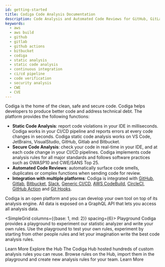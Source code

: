 ```yaml
---
id: getting-started
title: Codiga Code Analysis Documentation
description: Code Analysis and Automated Code Reviews for GitHub, GitLab and Bitbucket. Support for 12+ languages, start for free today.
keywords:
  - aws
  - aws build
  - github
  - gitlab
  - github actions
  - bitbucket
  - codiga
  - static analysis
  - static code analysis
  - continuous integration
  - ci/cd pipeline
  - code verification
  - security analysis
  - CWE
  - CVE
---
```


Codiga is the home of the clean, safe and secure code. Codiga helps developers to produce better code
and address technical debt. The platform provides the following functions:

- **Static Code Analysis**: report code violations in your IDE in milliseconds. Codiga works in your CI/CD pipeline and reports errors at every code changes in seconds. Codiga static code analysis works on VS Code, JetBrains, VisualStudio, GitHub, Gitlab and Bitbucket.
- **Secure Code Analysis**: check your code in real-time in your IDE, and at each code change in your CI/CD pipelines. Codiga implements code analysis rules for all major standards and follows software practices such as OWASP10 and CWE/SANS Top 25.
- **Automated Code Reviews**: automatically surface code smells, duplicates or complex functions when sending code for review.
- **Integration with multiple platforms**: Codiga is integrated with [GitHub](/docs/code-analysis/integration/github), [Gitlab](/docs/code-analysis/integration/gitlab), [Bitbucket](/docs/code-analysis/integration/bitbucket), [Slack](/docs/code-analysis/integration/slack), [Generic CI/CD](/docs/code-analysis/integration/generic), [AWS CodeBuild](/docs/code-analysis/integration/aws-codebuild), [CircleCI](/docs/code-analysis/integration/circleci), [GitHub Action](/docs/code-analysis/integration/github-action) and [Git Hooks](/docs/code-analysis/integration/git-hooks).

Codiga is an open platform and you can develop your own tool on top of its analysis engine.
All data is exposed on a GraphQL API that lets you access all analysis data.

<SimpleGrid columns={{base: 1, md: 2}} spacing={6}>
<Card>
<Heading size="md" m={0}>Playground</Heading>
<Text fontSize="sm" m={0} lineHeight="tall" flexGrow={2}>
Codiga provides a playground to experiment our statistic analyzer and write your own rules. Use the playground to test your own rules, experiment by starting from other people rules and let your imagination write the best code analysis rules.
</Text>

  <DocLink isExternal size="sm" variant="primary" href="https://app.codiga.io/hub/playground/">
    Learn More
  </DocLink>
  </Card>
  <Card>
    <Heading size="md" m={0}>Explore the Hub</Heading>
    <Text fontSize="sm" m={0} lineHeight="tall" flexGrow={2}>
    The Codiga Hub hosted hundreds of custom analysis rules you can reuse. Browse rules on the Hub, import them in the playground and create new analysis rules for your team.
    </Text>
    <DocLink isExternal size="sm" variant="primary" href="https://app.codiga.io/hub/rulesets">Learn More</DocLink>
  </Card>
</SimpleGrid>

